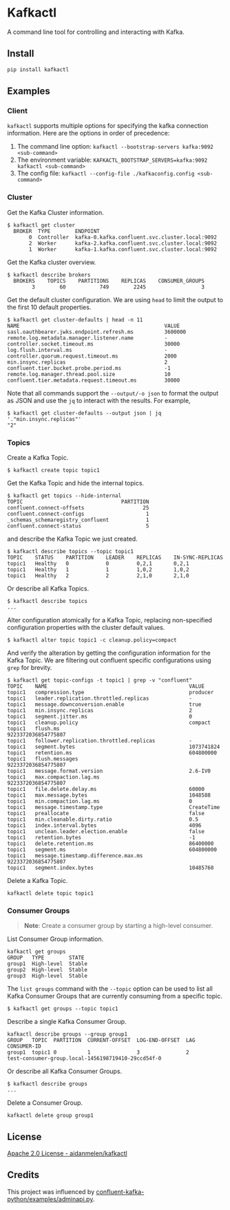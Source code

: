 <!-- [![PyPI](https://img.shields.io/pypi/v/kafkactl_py.svg)](https://pypi.org/project/kafkactl-py/)
[![Dockerhub](https://img.shields.io/docker/v/aidanmelen/kafkactl-py?color=blue&label=docker%20build)](https://hub.docker.com/r/aidanmelen/kafkactl-py)
[![Tests](https://github.com/aidanmelen/kafkactl-py/actions/workflows/tests.yaml/badge.svg)](https://github.com/aidanmelen/kafkactl-py/actions/workflows/tests.yaml)
[![Coverage Status](https://coveralls.io/repos/github/aidanmelen/kafkactl-py/badge.svg?branch=main)](https://coveralls.io/github/aidanmelen/kafkactl-py?branch=main) -->

# Kafkactl

A command line tool for controlling and interacting with Kafka.
## Install

```bash
pip install kafkactl
```

## Examples

### Client

`kafkactl` supports multiple options for specifying the kafka connection information. Here are the options in order of precedence:

1. The command line option: `kafkactl --bootstrap-servers kafka:9092 <sub-command>`
2. The environment variable: `KAFKACTL_BOOTSTRAP_SERVERS=kafka:9092 kafkactl <sub-command>`
3. The config file: `kafkactl --config-file ./kafkaconfig.config <sub-command>`

### Cluster

Get the Kafka Cluster information.

```console
$ kafkactl get cluster
  BROKER  TYPE        ENDPOINT
       0  Controller  kafka-0.kafka.confluent.svc.cluster.local:9092
       2  Worker      kafka-2.kafka.confluent.svc.cluster.local:9092
       1  Worker      kafka-1.kafka.confluent.svc.cluster.local:9092
```

Get the Kafka cluster overview.

```console
$ kafkactl describe brokers
  BROKERS    TOPICS    PARTITIONS    REPLICAS    CONSUMER_GROUPS
        3        60           749        2245                  3
```

Get the default cluster configuration. We are using `head` to limit the output to the first 10 default properties.

```console
$ kafkactl get cluster-defaults | head -n 11
NAME                                               VALUE
sasl.oauthbearer.jwks.endpoint.refresh.ms          3600000
remote.log.metadata.manager.listener.name          -
controller.socket.timeout.ms                       30000
log.flush.interval.ms                              -
controller.quorum.request.timeout.ms               2000
min.insync.replicas                                2
confluent.tier.bucket.probe.period.ms              -1
remote.log.manager.thread.pool.size                10
confluent.tier.metadata.request.timeout.ms         30000
```

Note that all commands support the `--output/-o json` to format the output as JSON and use the `jq` to interact with the results. For example,

```console
$ kafkactl get cluster-defaults --output json | jq '."min.insync.replicas"'
"2"
```

### Topics

Create a Kafka Topic.

```console
$ kafkactl create topic topic1
```

Get the Kafka Topic and hide the internal topics.

```console
$ kafkactl get topics --hide-internal
TOPIC                                PARTITION
confluent.connect-offsets                   25
confluent.connect-configs                    1
_schemas_schemaregistry_confluent            1
confluent.connect-status                     5
```

and describe the Kafka Topic we just created.

```
$ kafkactl describe topics --topic topic1
TOPIC    STATUS    PARTITION    LEADER    REPLICAS    IN-SYNC-REPLICAS
topic1   Healthy   0            0         0,2,1       0,2,1
topic1   Healthy   1            1         1,0,2       1,0,2
topic1   Healthy   2            2         2,1,0       2,1,0
```

Or describe all Kafka Topics.

```console
$ kafkactl describe topics
...
```

Alter configuration atomically for a Kafka Topic, replacing non-specified configuration properties with the cluster default values.

```console
$ kafkactl alter topic topic1 -c cleanup.policy=compact
```

And verify the alteration by getting the configuration information for the Kafka Topic. We are filtering out confluent specific configurations using `grep` for brevity.

```console
$ kafkactl get topic-configs -t topic1 | grep -v "confluent"
TOPIC    NAME                                              VALUE
topic1   compression.type                                  producer
topic1   leader.replication.throttled.replicas             -
topic1   message.downconversion.enable                     true
topic1   min.insync.replicas                               2
topic1   segment.jitter.ms                                 0
topic1   cleanup.policy                                    compact
topic1   flush.ms                                          9223372036854775807
topic1   follower.replication.throttled.replicas           -
topic1   segment.bytes                                     1073741824
topic1   retention.ms                                      604800000
topic1   flush.messages                                    9223372036854775807
topic1   message.format.version                            2.6-IV0
topic1   max.compaction.lag.ms                             9223372036854775807
topic1   file.delete.delay.ms                              60000
topic1   max.message.bytes                                 1048588
topic1   min.compaction.lag.ms                             0
topic1   message.timestamp.type                            CreateTime
topic1   preallocate                                       false
topic1   min.cleanable.dirty.ratio                         0.5
topic1   index.interval.bytes                              4096
topic1   unclean.leader.election.enable                    false
topic1   retention.bytes                                   -1
topic1   delete.retention.ms                               86400000
topic1   segment.ms                                        604800000
topic1   message.timestamp.difference.max.ms               9223372036854775807
topic1   segment.index.bytes                               10485760
```

Delete a Kafka Topic.

```console
kafkactl delete topic topic1
```

### Consumer Groups

>**Note**: Create a consumer group by starting a high-level consumer.

List Consumer Group information.

```
kafkactl get groups
GROUP   TYPE        STATE
group1  High-level  Stable
group2  High-level  Stable
group3  High-level  Stable
```

The `list groups` command with the `--topic` option can be used to list all Kafka Consumer Groups that are currently consuming from a specific topic. 

```console
$ kafkactl get groups --topic topic1
```

Describe a single Kafka Consumer Group.

```console
kafkactl describe groups --group group1
GROUP   TOPIC  PARTITION  CURRENT-OFFSET  LOG-END-OFFSET  LAG     CONSUMER-ID
group1  topic1 0          1               3               2       test-consumer-group.local-1456198719410-29ccd54f-0
```

Or describe all Kafka Consumer Groups.

```console
$ kafkactl describe groups
...
```

Delete a Consumer Group.

```console
kafkactl delete group group1
```

## License

[Apache 2.0 License - aidanmelen/kafkactl](https://github.com/aidanmelen/kafkactl/blob/main/README.md)

## Credits

This project was influenced by [confluent-kafka-python/examples/adminapi.py](https://github.com/confluentinc/confluent-kafka-python/blob/master/examples/adminapi.py).
